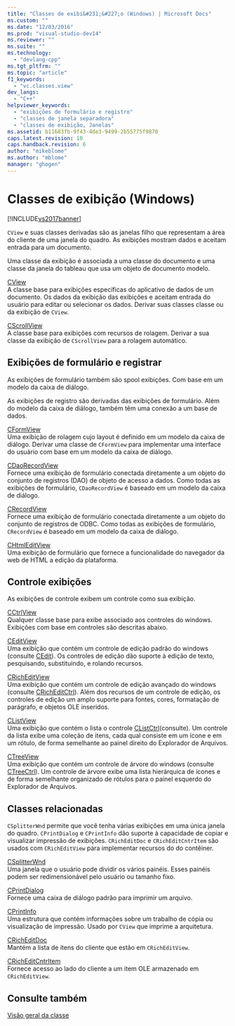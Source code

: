 ```yaml
---
title: "Classes de exibi&#231;&#227;o (Windows) | Microsoft Docs"
ms.custom: ""
ms.date: "12/03/2016"
ms.prod: "visual-studio-dev14"
ms.reviewer: ""
ms.suite: ""
ms.technology: 
  - "devlang-cpp"
ms.tgt_pltfrm: ""
ms.topic: "article"
f1_keywords: 
  - "vc.classes.view"
dev_langs: 
  - "C++"
helpviewer_keywords: 
  - "exibições de formulário e registro"
  - "classes de janela separadora"
  - "classes de exibição, Janelas"
ms.assetid: b11683fb-9f43-4de3-9499-2b55775f9870
caps.latest.revision: 10
caps.handback.revision: 6
author: "mikeblome"
ms.author: "mblome"
manager: "ghogen"
---
```

# Classes de exibi&#231;&#227;o (Windows)
[!INCLUDE[vs2017banner](../assembler/inline/includes/vs2017banner.md)]

`CView` e suas classes derivadas são as janelas filho que representam a área do cliente de uma janela do quadro.  As exibições mostram dados e aceitam entrada para um documento.  
  
 Uma classe da exibição é associada a uma classe do documento e uma classe da janela do tableau que usa um objeto de documento modelo.  
  
 [CView](../Topic/CView%20Class.md)  
 A classe base para exibições específicas do aplicativo de dados de um documento.  Os dados da exibição das exibições e aceitam entrada do usuário para editar ou selecionar os dados.  Derivar suas classes classe ou da exibição de `CView`.  
  
 [CScrollView](../mfc/reference/cscrollview-class.md)  
 A classe base para exibições com recursos de rolagem.  Derivar a sua classe da exibição de `CScrollView` para a rolagem automático.  
  
## Exibições de formulário e registrar  
 As exibições de formulário também são spool exibições.  Com base em um modelo da caixa de diálogo.  
  
 As exibições de registro são derivadas das exibições de formulário.  Além do modelo da caixa de diálogo, também têm uma conexão a um base de dados.  
  
 [CFormView](../mfc/reference/cformview-class.md)  
 Uma exibição de rolagem cujo layout é definido em um modelo da caixa de diálogo.  Derivar uma classe de `CFormView` para implementar uma interface do usuário com base em um modelo da caixa de diálogo.  
  
 [CDaoRecordView](../mfc/reference/cdaorecordview-class.md)  
 Fornece uma exibição de formulário conectada diretamente a um objeto do conjunto de registros \(DAO\) de objeto de acesso a dados.  Como todas as exibições de formulário, `CDaoRecordView` é baseado em um modelo da caixa de diálogo.  
  
 [CRecordView](../mfc/reference/crecordview-class.md)  
 Fornece uma exibição de formulário conectada diretamente a um objeto do conjunto de registros de ODBC.  Como todas as exibições de formulário, `CRecordView` é baseado em um modelo da caixa de diálogo.  
  
 [CHtmlEditView](../mfc/reference/chtmleditview-class.md)  
 Uma exibição de formulário que fornece a funcionalidade do navegador da web de HTML a edição da plataforma.  
  
## Controle exibições  
 As exibições de controle exibem um controle como sua exibição.  
  
 [CCtrlView](../mfc/reference/cctrlview-class.md)  
 Qualquer classe base para exibe associado aos controles do windows.  Exibições com base em controles são descritas abaixo.  
  
 [CEditView](../Topic/CEditView%20Class.md)  
 Uma exibição que contém um controle de edição padrão do windows \(consulte [CEdit](../Topic/CEdit%20Class.md)\).  Os controles de edição dão suporte à edição de texto, pesquisando, substituindo, e rolando recursos.  
  
 [CRichEditView](../mfc/reference/cricheditview-class.md)  
 Uma exibição que contém um controle de edição avançado do windows \(consulte [CRichEditCtrl](../Topic/CRichEditCtrl%20Class.md)\).  Além dos recursos de um controle de edição, os controles de edição um amplo suporte para fontes, cores, formatação de parágrafo, e objetos OLE inseridos.  
  
 [CListView](../mfc/reference/clistview-class.md)  
 Uma exibição que contém o lista o controle [CListCtrl](../Topic/CListCtrl%20Class.md)\(consulte\).  Um controle da lista exibe uma coleção de itens, cada qual consiste em um ícone e em um rótulo, de forma semelhante ao painel direito do Explorador de Arquivos.  
  
 [CTreeView](../mfc/reference/ctreeview-class.md)  
 Uma exibição que contém um controle de árvore do windows \(consulte [CTreeCtrl](../mfc/reference/ctreectrl-class.md)\).  Um controle de árvore exibe uma lista hierárquica de ícones e de forma semelhante organizado de rótulos para o painel esquerdo do Explorador de Arquivos.  
  
## Classes relacionadas  
 `CSplitterWnd` permite que você tenha várias exibições em uma única janela do quadro.  `CPrintDialog` e `CPrintInfo` dão suporte à capacidade de copiar e visualizar impressão de exibições.  `CRichEditDoc` e `CRichEditCntrItem` são usados com `CRichEditView` para implementar recursos do do contêiner.  
  
 [CSplitterWnd](../mfc/reference/csplitterwnd-class.md)  
 Uma janela que o usuário pode dividir os vários painéis.  Esses painéis podem ser redimensionável pelo usuário ou tamanho fixo.  
  
 [CPrintDialog](../Topic/CPrintDialog%20Class.md)  
 Fornece uma caixa de diálogo padrão para imprimir um arquivo.  
  
 [CPrintInfo](../mfc/reference/cprintinfo-structure.md)  
 Uma estrutura que contém informações sobre um trabalho de cópia ou visualização de impressão.  Usado por `CView` que imprime a arquitetura.  
  
 [CRichEditDoc](../mfc/reference/cricheditdoc-class.md)  
 Mantém a lista de itens do cliente que estão em `CRichEditView`.  
  
 [CRichEditCntrItem](../mfc/reference/cricheditcntritem-class.md)  
 Fornece acesso ao lado do cliente a um item OLE armazenado em `CRichEditView`.  
  
## Consulte também  
 [Visão geral da classe](../mfc/class-library-overview.md)